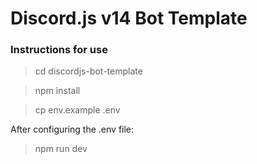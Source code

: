 # Discord.js v14 Bot Template

### Instructions for use
> cd discordjs-bot-template

> npm install

> cp env.example .env

After configuring the .env file:

> npm run dev
